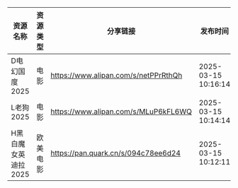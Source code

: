 | 资源名称         | 资源类型 | 分享链接                                 | 发布时间                |
| ------------ | ---- | ------------------------------------ | ------------------- |
| D电幻国度2025    | 电影   | https://www.alipan.com/s/netPPrRthQh | 2025-03-15 10:16:14 |
| L老狗2025      | 电影   | https://www.alipan.com/s/MLuP6kFL6WQ | 2025-03-15 10:14:14 |
| H黑白魔女英迪拉2025 | 欧美电影 | https://pan.quark.cn/s/094c78ee6d24  | 2025-03-15 10:12:11 |
